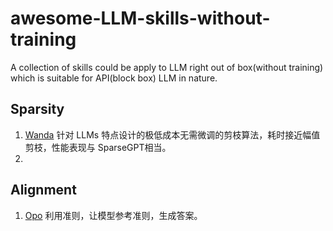 # awesome-LLM-skills-without-training
A collection of skills could be apply to LLM right out of box(without training) which is suitable for API(block box) LLM in nature.


## Sparsity

1. [Wanda](https://www.semanticscholar.org/paper/A-Simple-and-Effective-Pruning-Approach-for-Large-Sun-Liu/7d22ad3573101337bca2091fb0114b377c4f3db6)
针对 LLMs 特点设计的极低成本无需微调的剪枝算法，耗时接近幅值剪枝，性能表现与 SparseGPT相当。
2. 

## Alignment

1. [Opo](https://mp.weixin.qq.com/s/QArRCv_O8ji4q-AAa1eWQQ)
利用准则，让模型参考准则，生成答案。
